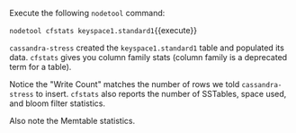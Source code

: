 Execute the following `nodetool` command:

`nodetool cfstats keyspace1.standard1`{{execute}}

`cassandra-stress` created the `keyspace1.standard1` table and populated its data. `cfstats` gives you column family stats (column family is a deprecated term for a table).

Notice the "Write Count" matches the number of rows we told `cassandra-stress` to insert. `cfstats` also reports the number of SSTables, space used, and bloom filter statistics.

Also note the Memtable statistics.
